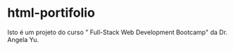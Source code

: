 # html-portifolio
Isto é um projeto do curso  " Full-Stack Web Development Bootcamp" da Dr. Angela Yu.
